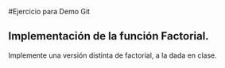 #Ejercicio para Demo Git

## Implementación de la función Factorial.

Implemente una versión distinta de factorial, a la dada en clase.
